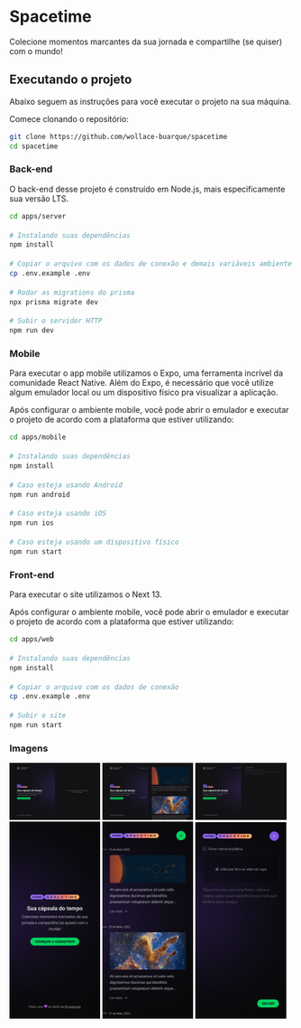 # Spacetime
Colecione momentos marcantes da sua jornada e compartilhe (se quiser) com o mundo!

## Executando o projeto

Abaixo seguem as instruções para você executar o projeto na sua máquina.

Comece clonando o repositório:

```sh
git clone https://github.com/wollace-buarque/spacetime
cd spacetime
```
### Back-end

O back-end desse projeto é construído em Node.js, mais especificamente sua versão LTS.

```sh
cd apps/server

# Instalando suas dependências
npm install

# Copiar o arquivo com os dados de conexão e demais variáveis ambiente
cp .env.example .env

# Rodar as migrations do prisma
npx prisma migrate dev

# Subir o servidor HTTP
npm run dev
```

### Mobile

Para executar o app mobile utilizamos o Expo, uma ferramenta incrível da comunidade React Native. Além do Expo, é necessário que você utilize algum emulador local ou um dispositivo físico pra visualizar a aplicação.

Após configurar o ambiente mobile, você pode abrir o emulador e executar o projeto de acordo com a plataforma que estiver utilizando:

```sh
cd apps/mobile

# Instalando suas dependências
npm install

# Caso esteja usando Android
npm run android

# Caso esteja usando iOS
npm run ios

# Caso esteja usando um dispositivo físico
npm run start
```

### Front-end

Para executar o site utilizamos o Next 13.

Após configurar o ambiente mobile, você pode abrir o emulador e executar o projeto de acordo com a plataforma que estiver utilizando:

```sh
cd apps/web

# Instalando suas dependências
npm install

# Copiar o arquivo com os dados de conexão
cp .env.example .env

# Subir o site
npm run start
```

### Imagens

<div>
  <img src="https://github.com/Wollace-Buarque/spacetime/blob/master/screenshots/home.png?raw=true" width="32%" />
  <img src="https://github.com/Wollace-Buarque/spacetime/blob/master/screenshots/memories.png?raw=true" width="32%" />
  <img src="https://github.com/Wollace-Buarque/spacetime/blob/master/screenshots/create.png?raw=true" width="32%" />
</div>

<div>
  <img src="https://github.com/Wollace-Buarque/spacetime/blob/master/screenshots/home%20mobile.png?raw=true" width="32%" />
  <img src="https://github.com/Wollace-Buarque/spacetime/blob/master/screenshots/memories%20mobile.png?raw=true" width="32%" />
  <img src="https://github.com/Wollace-Buarque/spacetime/blob/master/screenshots/create%20mobile.png?raw=true" width="32%" />
</div>
